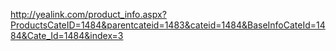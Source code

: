 http://yealink.com/product_info.aspx?ProductsCateID=1484&parentcateid=1483&cateid=1484&BaseInfoCateId=1484&Cate_Id=1484&index=3
